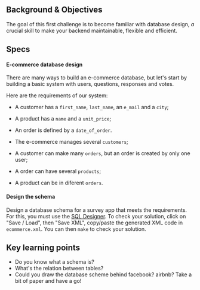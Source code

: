 ## Background & Objectives

The goal of this first challenge is to become familiar with database design,
*a* crucial skill to make your backend maintainable, flexible and efficient.

## Specs

#### E-commerce database design

There are many ways to build an e-commerce database, but let's start by building a basic
system with users, questions, responses and votes.

Here are the requirements of our system:

- A customer has a `first_name`, `last_name`, an `e_mail` and a `city`;
- A product has a `name` and a `unit_price`;
- An order is defined by a `date_of_order`.


- The e-commerce manages several `customers`;
- A customer can make many `orders`, but an order is created by only one user;
- A order can have several `products`;
- A product can be in diferent `orders`.

#### Design the schema

Design a database schema for a survey app that meets the requirements.
For this, you must use the [SQL Designer](http://db.lewagon.com).
To check your solution, click on "Save / Load", then "Save XML", copy/paste the generated XML code
in `ecommerce.xml`. You can then `make` to check your solution.

## Key learning points

- Do you know what a schema is?
- What's the relation between tables?
- Could you draw the database scheme behind facebook? airbnb? Take a bit of paper and have a go!
